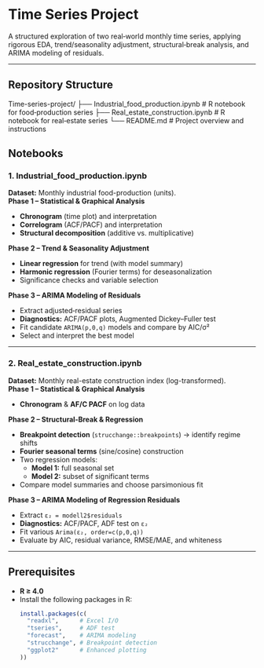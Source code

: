 # Time Series Project

A structured exploration of two real‐world monthly time series, applying rigorous EDA, trend/seasonality adjustment, structural‐break analysis, and ARIMA modeling of residuals.

---

## Repository Structure
Time-series-project/
├── Industrial_food_production.ipynb # R notebook for food‐production series
├── Real_estate_construction.ipynb # R notebook for real‐estate series
└── README.md # Project overview and instructions

## Notebooks

### 1. Industrial_food_production.ipynb  
**Dataset:** Monthly industrial food-production (units).  
**Phase 1 – Statistical & Graphical Analysis**  
- **Chronogram** (time plot) and interpretation  
- **Correlogram** (ACF/PACF) and interpretation  
- **Structural decomposition** (additive vs. multiplicative)  

**Phase 2 – Trend & Seasonality Adjustment**  
- **Linear regression** for trend (with model summary)  
- **Harmonic regression** (Fourier terms) for deseasonalization  
- Significance checks and variable selection  

**Phase 3 – ARIMA Modeling of Residuals**  
- Extract adjusted‐residual series  
- **Diagnostics:** ACF/PACF plots, Augmented Dickey–Fuller test  
- Fit candidate `ARIMA(p,0,q)` models and compare by AIC/σ²  
- Select and interpret the best model

---

### 2. Real_estate_construction.ipynb  
**Dataset:** Monthly real-estate construction index (log-transformed).  
**Phase 1 – Statistical & Graphical Analysis**  
- **Chronogram** & **AF/C PACF** on log data  

**Phase 2 – Structural‐Break & Regression**  
- **Breakpoint detection** (`strucchange::breakpoints`) → identify regime shifts  
- **Fourier seasonal terms** (sine/cosine) construction  
- Two regression models:  
  - **Model 1:** full seasonal set  
  - **Model 2:** subset of significant terms  
- Compare model summaries and choose parsimonious fit  

**Phase 3 – ARIMA Modeling of Regression Residuals**  
- Extract `ε₂ = modell2$residuals`  
- **Diagnostics:** ACF/PACF, ADF test on `ε₂`  
- Fit various `Arima(ε₂, order=c(p,0,q))`  
- Evaluate by AIC, residual variance, RMSE/MAE, and whiteness

---

## Prerequisites

- **R ≥ 4.0**  
- Install the following packages in R:  
  ```r
  install.packages(c(
    "readxl",      # Excel I/O
    "tseries",     # ADF test
    "forecast",    # ARIMA modeling
    "strucchange", # Breakpoint detection
    "ggplot2"      # Enhanced plotting
  ))

